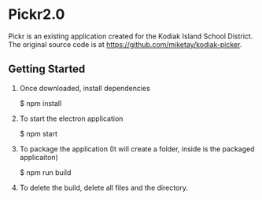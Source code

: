 # Pickr2.0
Pickr is an existing application created for the Kodiak Island School District. The original source code is at https://github.com/miketay/kodiak-picker.


## Getting Started

1. Once downloaded, install dependencies

    $ npm install

2. To start the electron application

    $ npm start

3. To package the application (It will create a folder, inside is the packaged applicaiton)

    $ npm run build
    
4. To delete the build, delete all files and the directory. 
